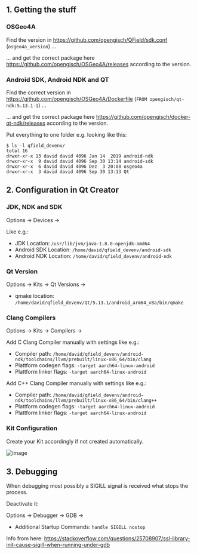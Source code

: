 ## 1. Getting the stuff

### OSGeo4A
Find the version in https://github.com/opengisch/QField/sdk.conf (`osgeo4a_version`) ...

... and get the correct package here https://github.com/opengisch/OSGeo4A/releases according to the version.

### Android SDK, Android NDK and QT
Find the correct version in https://github.com/opengisch/OSGeo4A/Dockerfile (`FROM opengisch/qt-ndk:5.13.1-1`) ...

... and get the correct package here https://github.com/opengisch/docker-qt-ndk/releases according to the version.

Put everything to one folder e.g. looking like this:
```
$ ls -l qfield_devenv/
total 16
drwxr-xr-x 13 david david 4096 Jan 14  2019 android-ndk
drwxr-xr-x  9 david david 4096 Sep 30 13:14 android-sdk
drwxr-xr-x  6 david david 4096 Dez  3 20:08 osgeo4a
drwxr-xr-x  3 david david 4096 Sep 30 13:13 Qt
```

## 2. Configuration in Qt Creator

### JDK, NDK and SDK

Options -> Devices -> 

Like e.g.:
- JDK Location:  `/usr/lib/jvm/java-1.8.0-openjdk-amd64`
- Android SDK Location:  `/home/david/qfield_devenv/android-sdk`
- Android NDK Location:  `/home/david/qfield_devenv/android-ndk`

### Qt Version

Options -> Kits -> Qt Versions -> 

- qmake location:  `/home/david/qfield_devenv/Qt/5.13.1/android_arm64_v8a/bin/qmake`

### Clang Compilers

Options -> Kits -> Compilers ->

Add C Clang Compiler manually with settings like e.g.:
- Compiler path:  `/home/david/qfield_devenv/android-ndk/toolchains/llvm/prebuilt/linux-x86_64/bin/clang`
- Plattform codegen flags:  `-target aarch64-linux-android`
- Plattform linker flags:  `-target aarch64-linux-android`

Add C++ Clang Compiler manually with settings like e.g.:
- Compiler path:  `/home/david/qfield_devenv/android-ndk/toolchains/llvm/prebuilt/linux-x86_64/bin/clang++`
- Plattform codegen flags:  `-target aarch64-linux-android`
- Plattform linker flags:  `-target aarch64-linux-android`

### Kit Configuration

Create your Kit accordingly if not created automatically.

![image](/uploads/4dafe5387f04cf7864f07840b376b900/image.png)


## 3. Debugging

When debugging most possibly a SIGILL signal is received what stops the process.

Deactivate it:

Options -> Debugger -> GDB -> 

- Additional Startup Commands:  `handle SIGILL nostop`

Info from here: https://stackoverflow.com/questions/25708907/ssl-library-init-cause-sigill-when-running-under-gdb 